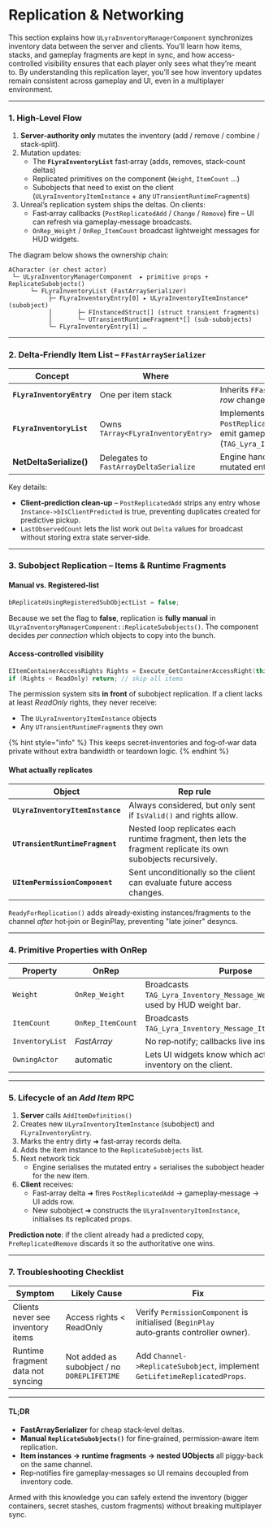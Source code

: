 # Replication & Networking

This section explains how `ULyraInventoryManagerComponent` synchronizes inventory data between the server and clients. You'll learn how items, stacks, and gameplay fragments are kept in sync, and how access-controlled visibility ensures that each player only sees what they’re meant to. By understanding this replication layer, you’ll see how inventory updates remain consistent across gameplay and UI, even in a multiplayer environment.

***

### 1. High‑Level Flow

1. **Server‑authority only** mutates the inventory (add / remove / combine / stack‑split).
2. Mutation updates:
   * The **`FLyraInventoryList`** fast‑array (adds, removes, stack‑count deltas)
   * Replicated primitives on the component (`Weight`, `ItemCount` …)
   * Subobjects that need to exist on the client (`ULyraInventoryItemInstance` + any `UTransientRuntimeFragment`s)
3. Unreal’s replication system ships the deltas. On clients:
   * Fast‑array callbacks (`PostReplicatedAdd` / `Change` / `Remove`) fire – UI can refresh via gameplay‑message broadcasts.
   * `OnRep_Weight` / `OnRep_ItemCount` broadcast lightweight messages for HUD widgets.

The diagram below shows the ownership chain:

```
ACharacter (or chest actor)
 └─ ULyraInventoryManagerComponent  ▸ primitive props + ReplicateSubobjects()
      └─ FLyraInventoryList (FastArraySerializer)
           ├─ FLyraInventoryEntry[0] ▸ ULyraInventoryItemInstance* (subobject)
           │       ├─ FInstancedStruct[] (struct transient fragments)
           │       └─ UTransientRuntimeFragment*[] (sub‑subobjects)
           └─ FLyraInventoryEntry[1] …
```

***

### 2. Delta‑Friendly Item List – `FFastArraySerializer`

| Concept                   | Where                                  | Why it matters                                                                                                                                       |
| ------------------------- | -------------------------------------- | ---------------------------------------------------------------------------------------------------------------------------------------------------- |
| **`FLyraInventoryEntry`** | One per item stack                     | Inherits `FFastArraySerializerItem` so only _row_ changes replicate.                                                                                 |
| **`FLyraInventoryList`**  | Owns `TArray<FLyraInventoryEntry>`     | Implements `PreReplicatedRemove`, `PostReplicatedAdd`, `PostReplicatedChange` to emit gameplay‑messages (`TAG_Lyra_Inventory_Message_StackChanged`). |
| **NetDeltaSerialize()**   | Delegates to `FastArrayDeltaSerialize` | Engine handles efficient bit‑packing of only mutated entries.                                                                                        |

Key details:

* **Client‑prediction clean‑up** – `PostReplicatedAdd` strips any entry whose `Instance->bIsClientPredicted` is true, preventing duplicates created for predictive pickup.
* `LastObservedCount` lets the list work out `Delta` values for broadcast without storing extra state server‑side.

***

### 3. Subobject Replication – Items & Runtime Fragments

#### Manual vs. Registered‑list

```cpp
bReplicateUsingRegisteredSubObjectList = false;
```

Because we set the flag to **false**, replication is **fully manual** in `ULyraInventoryManagerComponent::ReplicateSubobjects()`. The component decides _per connection_ which objects to copy into the bunch.

#### Access‑controlled visibility

```cpp
EItemContainerAccessRights Rights = Execute_GetContainerAccessRight(this, PC);
if (Rights < ReadOnly) return; // skip all items
```

The permission system sits **in front** of subobject replication. If a client lacks at least _ReadOnly_ rights, they never receive:

* The `ULyraInventoryItemInstance` objects
* Any `UTransientRuntimeFragment`s they own

{% hint style="info" %}
This keeps secret‑inventories and fog‑of‑war data private without extra bandwidth or teardown logic.
{% endhint %}

#### What actually replicates

| Object                           | Rep rule                                                                                                       |
| -------------------------------- | -------------------------------------------------------------------------------------------------------------- |
| **`ULyraInventoryItemInstance`** | Always considered, but only sent if `IsValid()` and rights allow.                                              |
| **`UTransientRuntimeFragment`**  | Nested loop replicates each runtime fragment, then lets the fragment replicate its own subobjects recursively. |
| **`UItemPermissionComponent`**   | Sent unconditionally so the client can evaluate future access changes.                                         |

`ReadyForReplication()` adds already‑existing instances/fragments to the channel _after_ hot‑join or BeginPlay, preventing "late joiner" desyncs.

***

### 4. Primitive Properties with OnRep

| Property        | OnRep             | Purpose                                                                        |
| --------------- | ----------------- | ------------------------------------------------------------------------------ |
| `Weight`        | `OnRep_Weight`    | Broadcasts `TAG_Lyra_Inventory_Message_WeightChanged`, used by HUD weight bar. |
| `ItemCount`     | `OnRep_ItemCount` | Broadcasts `TAG_Lyra_Inventory_Message_ItemCountChanged`.                      |
| `InventoryList` | _FastArray_       | No rep‑notify; callbacks live inside the list.                                 |
| `OwningActor`   | automatic         | Lets UI widgets know which actor owns this inventory on the client.            |

***

### 5. Lifecycle of an _Add Item_ RPC

1. **Server** calls `AddItemDefinition()`
2. Creates new `ULyraInventoryItemInstance` (subobject) and `FLyraInventoryEntry`.
3. Marks the entry dirty ➜ fast‑array records delta.
4. Adds the item instance to the `ReplicateSubobjects` list.
5. Next network tick
   * Engine serialises the mutated entry + serialises the subobject header for the new item.
6. **Client** receives:
   * Fast‑array delta ➜ fires `PostReplicatedAdd` → gameplay‑message → UI adds row.
   * New subobject ➜ constructs the `ULyraInventoryItemInstance`, initialises its replicated props.

**Prediction note**: if the client already had a predicted copy, `PreReplicatedRemove` discards it so the authoritative one wins.

***

### 7. Troubleshooting Checklist

| Symptom                           | Likely Cause                                | Fix                                                                                     |
| --------------------------------- | ------------------------------------------- | --------------------------------------------------------------------------------------- |
| Clients never see inventory items | Access rights < ReadOnly                    | Verify `PermissionComponent` is initialised (`BeginPlay` auto‑grants controller owner). |
| Runtime fragment data not syncing | Not added as subobject / no `DOREPLIFETIME` | Add `Channel->ReplicateSubobject`, implement `GetLifetimeReplicatedProps`.              |

***

#### TL;DR

* **FastArraySerializer** for cheap stack‑level deltas.
* **Manual `ReplicateSubobjects()`** for fine‑grained, permission‑aware item replication.
* **Item instances → runtime fragments → nested UObjects** all piggy‑back on the same channel.
* Rep‑notifies fire gameplay‑messages so UI remains decoupled from inventory code.

Armed with this knowledge you can safely extend the inventory (bigger containers, secret stashes, custom fragments) without breaking multiplayer sync.
